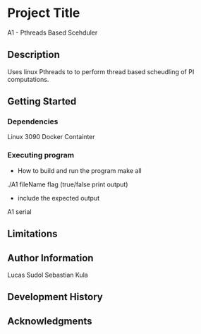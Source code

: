 # Project Title

A1 - Pthreads Based Scehduler

## Description
Uses linux Pthreads to to perform thread based scheudling of PI computations.

## Getting Started

### Dependencies

Linux 3090 Docker Containter

### Executing program

* How to build and run the program
make all

./A1 fileName flag (true/false print output)

* include the expected output

A1
serial


## Limitations

## Author Information
Lucas Sudol
Sebastian Kula


## Development History

## Acknowledgments


